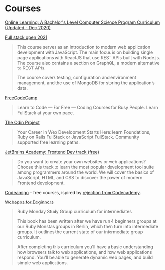 # Courses

[Online Learning: A Bachelor's Level Computer Science Program Curriculum (Updated - Dec 2020)](http://blog.agupieware.com/2014/05/online-learning-bachelors-level.html)

[Full stack open 2021](https://fullstackopen.com/en/)

> This course serves as an introduction to modern web application development with JavaScript. The main focus is on building single page applications with ReactJS that use REST APIs built with Node.js. The course also contains a section on GraphQL, a modern alternative to REST APIs.
>
> The course covers testing, configuration and environment management, and the use of MongoDB for storing the application’s data.

[FreeCodeCamp](https://www.freecodecamp.org/) 

> Learn to Code — For Free — Coding Courses for Busy People. Learn FullStack at your own pace.

[The Odin Project](https://www.theodinproject.com/)

> Your Career in Web Development Starts Here: learn Foundations, Ruby on Rails FullStack or JavaScript FullStack. Community supported free learning paths.

[JetBrains Academy: Frontend Dev track (free)](https://hyperskill.org/tracks/5)

> Do you want to create your own websites or web applications? Choose this track to learn the most popular development tool suite among programmers around the world. We will cover the basics of JavaScript, HTML, and CSS to discover the power of modern Frontend development.

[Codeamigo](https://codeamigo.dev/) - free courses, ispired by [rejection from Codecademy](https://docs.codeamigo.dev/blog/why-codeamigo).

[Webapps for Beginners](https://webapps-for-beginners.rubymonstas.org/index.html)

> Ruby Monday Study Group curriculum for intermediates
> 
> This book has been written after we have run 4 beginners groups at our Ruby Monstas groups in Berlin, which then turn into intermediate groups. It outlines the current state of our intermediate group curriculum.
> 
> After completing this curriculum you’ll have a basic understanding how browsers talk to web applications, and how web applications respond. You’ll be able to generate dynamic web pages, and build simple web applications.
